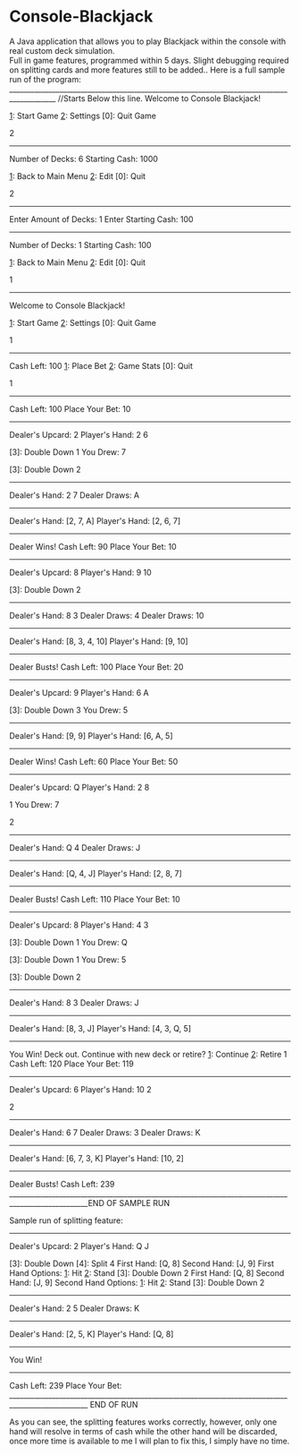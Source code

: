 # Console-Blackjack

A Java application that allows you to play Blackjack within the console with real custom deck simulation.  
Full in game features, programmed within 5 days. Slight debugging required on splitting cards and more features still to be added..
Here is a full sample run of the program:
___________________________________________________________________________________________ //Starts Below this line.
Welcome to Console Blackjack!

[1]: Start Game
[2]: Settings
[0]: Quit Game

2
_________________________________________________
Number of Decks: 6
Starting Cash: 1000

[1]: Back to Main Menu
[2]: Edit
[0]: Quit

2
_________________________________________________
Enter Amount of Decks: 1
Enter Starting Cash: 100
_________________________________________________
Number of Decks: 1
Starting Cash: 100

[1]: Back to Main Menu
[2]: Edit
[0]: Quit

1
_________________________________________________
Welcome to Console Blackjack!

[1]: Start Game
[2]: Settings
[0]: Quit Game

1
_________________________________________________
Cash Left: 100
[1]: Place Bet 
[2]: Game Stats 
[0]: Quit

1
_________________________________________________
Cash Left: 100
Place Your Bet: 10
_________________________________________________
Dealer's Upcard: 2
Player's Hand: 2 6

[1]: Hit
[2]: Stand
[3]: Double Down
1
You Drew: 7

[1]: Hit
[2]: Stand
[3]: Double Down
2
_________________________________________________
Dealer's Hand: 2 7
Dealer Draws: A
_________________________________________________
Dealer's Hand: [2, 7, A]
Player's Hand: [2, 6, 7]
_________________________________________________
Dealer Wins!
Cash Left: 90
Place Your Bet: 10
_________________________________________________
Dealer's Upcard: 8
Player's Hand: 9 10

[1]: Hit
[2]: Stand
[3]: Double Down
2
_________________________________________________
Dealer's Hand: 8 3
Dealer Draws: 4
Dealer Draws: 10
_________________________________________________
Dealer's Hand: [8, 3, 4, 10]
Player's Hand: [9, 10]
_________________________________________________
Dealer Busts!
Cash Left: 100
Place Your Bet: 20
_________________________________________________
Dealer's Upcard: 9
Player's Hand: 6 A

[1]: Hit
[2]: Stand
[3]: Double Down
3
You Drew: 5
_________________________________________________
Dealer's Hand: [9, 9]
Player's Hand: [6, A, 5]
_________________________________________________
Dealer Wins!
Cash Left: 60
Place Your Bet: 50
_________________________________________________
Dealer's Upcard: Q
Player's Hand: 2 8

[1]: Hit
[2]: Stand
1
You Drew: 7

[1]: Hit
[2]: Stand
2
_________________________________________________
Dealer's Hand: Q 4
Dealer Draws: J
_________________________________________________
Dealer's Hand: [Q, 4, J]
Player's Hand: [2, 8, 7]
_________________________________________________
Dealer Busts!
Cash Left: 110
Place Your Bet: 10
_________________________________________________
Dealer's Upcard: 8
Player's Hand: 4 3

[1]: Hit
[2]: Stand
[3]: Double Down
1
You Drew: Q

[1]: Hit
[2]: Stand
[3]: Double Down
1
You Drew: 5

[1]: Hit
[2]: Stand
[3]: Double Down
2
_________________________________________________
Dealer's Hand: 8 3
Dealer Draws: J
_________________________________________________
Dealer's Hand: [8, 3, J]
Player's Hand: [4, 3, Q, 5]
_________________________________________________
You Win!
Deck out. Continue with new deck or retire?
[1]: Continue
[2]: Retire
1
Cash Left: 120
Place Your Bet: 119
_________________________________________________
Dealer's Upcard: 6
Player's Hand: 10 2

[1]: Hit
[2]: Stand
2
_________________________________________________
Dealer's Hand: 6 7
Dealer Draws: 3
Dealer Draws: K
_________________________________________________
Dealer's Hand: [6, 7, 3, K]
Player's Hand: [10, 2]
_________________________________________________
Dealer Busts!
Cash Left: 239
____________________________________________________________________________________________________END OF SAMPLE RUN

Sample run of splitting feature:
____________________________________________________________________________________________________
Dealer's Upcard: 2
Player's Hand: Q J

[1]: Hit
[2]: Stand
[3]: Double Down
[4]: Split
4
First Hand: [Q, 8]
Second Hand: [J, 9]
First Hand Options: 
[1]: Hit
[2]: Stand
[3]: Double Down
2
First Hand: [Q, 8]
Second Hand: [J, 9]
Second Hand Options: 
[1]: Hit
[2]: Stand
[3]: Double Down
2
_________________________________________________
Dealer's Hand: 2 5
Dealer Draws: K
_________________________________________________
Dealer's Hand: [2, 5, K]
Player's Hand: [Q, 8]
_________________________________________________
You Win!
_________________________________________________
Cash Left: 239
Place Your Bet: 
____________________________________________________________________________________________________ END OF RUN

As you can see, the splitting features works correctly, however, only one hand will resolve in terms of cash while
the other hand will be discarded, once more time is available to me I will plan to fix this, I simply have no time.
